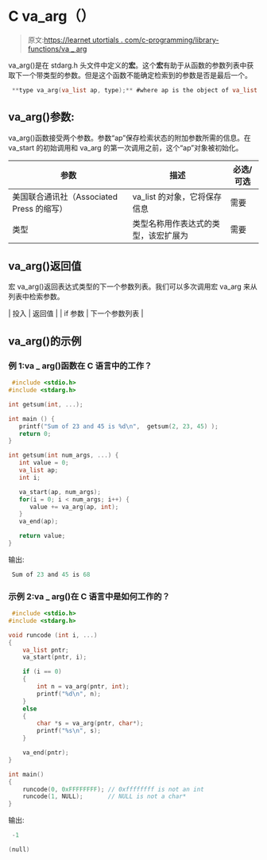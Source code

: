# C va_arg（）

> 原文:[https://learnet utortials . com/c-programming/library-functions/va _ arg](https://learnetutorials.com/c-programming/library-functions/va_arg)

va_arg()是在 stdarg.h 头文件中定义的**宏**。这个**宏**有助于从函数的参数列表中获取下一个带类型的参数。但是这个函数不能确定检索到的参数是否是最后一个。

```c
 **type va_arg(va_list ap, type);** #where ap is the object of va_list 

```

## va_arg()参数:

va_arg()函数接受两个参数。参数“ap”保存检索状态的附加参数所需的信息。在 va_start 的初始调用和 va_arg 的第一次调用之前，这个“ap”对象被初始化。

| ****参数**** | ****描述**** | ****必选/可选**** |
| --- | --- | --- |
| 美国联合通讯社（Associated Press 的缩写） | va_list 的对象，它将保存信息 | 需要 |
| 类型 | 类型名称用作表达式的类型，该宏扩展为 | 需要 |

## va_arg()返回值

宏 va_arg()返回表达式类型的下一个参数列表。我们可以多次调用宏 va_arg 来从列表中检索参数。

| 投入 | 返回值 |
| if 参数 | 下一个参数列表 |

## va_arg()的示例

### 例 1:va _ arg()函数在 C 语言中的工作？

```c
 #include <stdio.h>
#include <stdarg.h>

int getsum(int, ...);

int main () {
   printf("Sum of 23 and 45 is %d\n",  getsum(2, 23, 45) );
   return 0;
}

int getsum(int num_args, ...) {
   int value = 0;
   va_list ap;
   int i;

   va_start(ap, num_args);
   for(i = 0; i < num_args; i++) {
      value += va_arg(ap, int);
   }
   va_end(ap);

   return value;
} 

```

输出:

```c
 Sum of 23 and 45 is 68 
```

### 示例 2:va _ arg()在 C 语言中是如何工作的？

```c
 #include <stdio.h>
#include <stdarg.h>

void runcode (int i, ...)
{
    va_list pntr;
    va_start(pntr, i);

    if (i == 0)
    {
        int n = va_arg(pntr, int);
        printf("%d\n", n);
    }
    else
    {
        char *s = va_arg(pntr, char*);
        printf("%s\n", s);
    }

    va_end(pntr);
}

int main()
{
    runcode(0, 0xFFFFFFFF); // 0xffffffff is not an int
    runcode(1, NULL);       // NULL is not a char*
} 

```

输出:

```c
 -1

(null) 
```